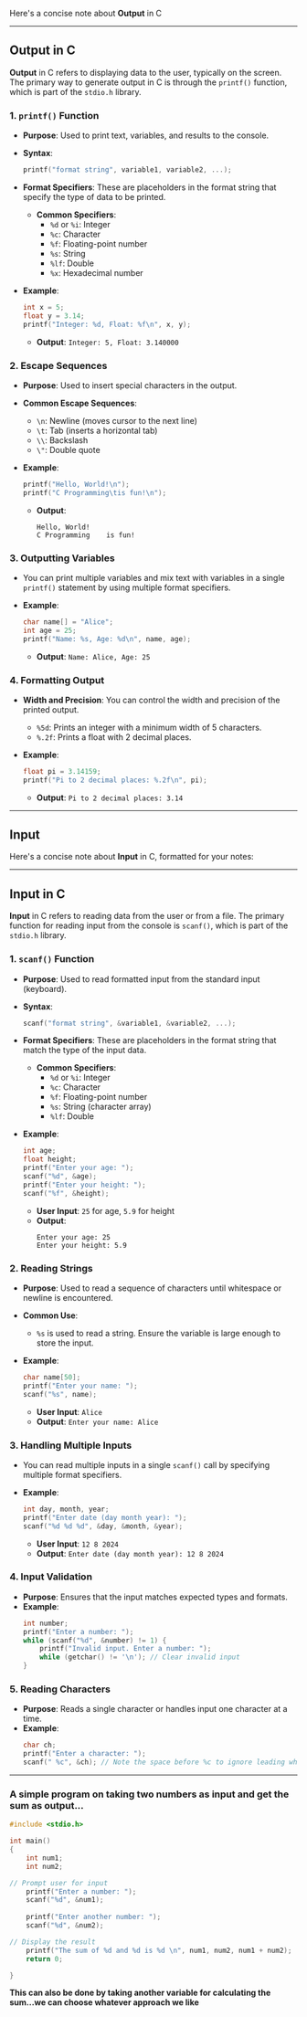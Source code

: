 Here's a concise note about **Output** in C

---

## Output in C

**Output** in C refers to displaying data to the user, typically on the screen. The primary way to generate output in C is through the `printf()` function, which is part of the `stdio.h` library.

### 1. **`printf()` Function**
   - **Purpose**: Used to print text, variables, and results to the console.
   - **Syntax**:
     ```c
     printf("format string", variable1, variable2, ...);
     ```
   - **Format Specifiers**: These are placeholders in the format string that specify the type of data to be printed.
     - **Common Specifiers**:
       - `%d` or `%i`: Integer
       - `%c`: Character
       - `%f`: Floating-point number
       - `%s`: String
       - `%lf`: Double
       - `%x`: Hexadecimal number

   - **Example**:
     ```c
     int x = 5;
     float y = 3.14;
     printf("Integer: %d, Float: %f\n", x, y);
     ```
     - **Output**: `Integer: 5, Float: 3.140000`

### 2. **Escape Sequences**
   - **Purpose**: Used to insert special characters in the output.
   - **Common Escape Sequences**:
     - `\n`: Newline (moves cursor to the next line)
     - `\t`: Tab (inserts a horizontal tab)
     - `\\`: Backslash
     - `\"`: Double quote

   - **Example**:
     ```c
     printf("Hello, World!\n");
     printf("C Programming\tis fun!\n");
     ```
     - **Output**:
       ```
       Hello, World!
       C Programming    is fun!
       ```

### 3. **Outputting Variables**
   - You can print multiple variables and mix text with variables in a single `printf()` statement by using multiple format specifiers.

   - **Example**:
     ```c
     char name[] = "Alice";
     int age = 25;
     printf("Name: %s, Age: %d\n", name, age);
     ```
     - **Output**: `Name: Alice, Age: 25`

### 4. **Formatting Output**
   - **Width and Precision**: You can control the width and precision of the printed output.
     - `%5d`: Prints an integer with a minimum width of 5 characters.
     - `%.2f`: Prints a float with 2 decimal places.

   - **Example**:
     ```c
     float pi = 3.14159;
     printf("Pi to 2 decimal places: %.2f\n", pi);
     ```
     - **Output**: `Pi to 2 decimal places: 3.14`

---


## Input

Here's a concise note about **Input** in C, formatted for your notes:

---

## Input in C

**Input** in C refers to reading data from the user or from a file. The primary function for reading input from the console is `scanf()`, which is part of the `stdio.h` library.

### 1. **`scanf()` Function**
   - **Purpose**: Used to read formatted input from the standard input (keyboard).
   - **Syntax**:
     ```c
     scanf("format string", &variable1, &variable2, ...);
     ```
   - **Format Specifiers**: These are placeholders in the format string that match the type of the input data.
     - **Common Specifiers**:
       - `%d` or `%i`: Integer
       - `%c`: Character
       - `%f`: Floating-point number
       - `%s`: String (character array)
       - `%lf`: Double

   - **Example**:
     ```c
     int age;
     float height;
     printf("Enter your age: ");
     scanf("%d", &age);
     printf("Enter your height: ");
     scanf("%f", &height);
     ```
     - **User Input**: `25` for age, `5.9` for height
     - **Output**: 
       ```
       Enter your age: 25
       Enter your height: 5.9
       ```

### 2. **Reading Strings**
   - **Purpose**: Used to read a sequence of characters until whitespace or newline is encountered.
   - **Common Use**:
     - `%s` is used to read a string. Ensure the variable is large enough to store the input.

   - **Example**:
     ```c
     char name[50];
     printf("Enter your name: ");
     scanf("%s", name);
     ```
     - **User Input**: `Alice`
     - **Output**: `Enter your name: Alice`

### 3. **Handling Multiple Inputs**
   - You can read multiple inputs in a single `scanf()` call by specifying multiple format specifiers.

   - **Example**:
     ```c
     int day, month, year;
     printf("Enter date (day month year): ");
     scanf("%d %d %d", &day, &month, &year);
     ```
     - **User Input**: `12 8 2024`
     - **Output**: `Enter date (day month year): 12 8 2024`

### 4. **Input Validation**
   - **Purpose**: Ensures that the input matches expected types and formats.
   - **Example**:
     ```c
     int number;
     printf("Enter a number: ");
     while (scanf("%d", &number) != 1) {
         printf("Invalid input. Enter a number: ");
         while (getchar() != '\n'); // Clear invalid input
     }
     ```

### 5. **Reading Characters**
   - **Purpose**: Reads a single character or handles input one character at a time.
   - **Example**:
     ```c
     char ch;
     printf("Enter a character: ");
     scanf(" %c", &ch); // Note the space before %c to ignore leading whitespace
     ```

---

### A simple program on taking two numbers as input and get the sum as output...

```c
#include <stdio.h>

int main() 
{
    int num1;
    int num2;

// Prompt user for input
    printf("Enter a number: ");
    scanf("%d", &num1);
  
    printf("Enter another number: ");
    scanf("%d", &num2);

// Display the result
    printf("The sum of %d and %d is %d \n", num1, num2, num1 + num2);
    return 0;

}

```


**This can also be done by taking another variable for calculating the sum...we can choose whatever approach we like**